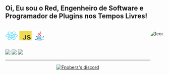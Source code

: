 ## Oi, Eu sou o Red, Engenheiro de Software e Programador de Plugins nos Tempos Livres!
  
<div style="display: inline_block"><br>
  <img align="center" alt="React" height="30" width="40" src="https://raw.githubusercontent.com/devicons/devicon/master/icons/react/react-original.svg">
  <img align="center" alt="JS" height="30" width="40" src="https://raw.githubusercontent.com/devicons/devicon/master/icons/javascript/javascript-original.svg">
  <img align="center" alt="Java" height="30" width="40" src="https://raw.githubusercontent.com/devicons/devicon/master/icons/java/java-original.svg">
  <img align="right" alt="Icon" height="150" style="border-radius:50px;" src="https://cdn.discordapp.com/attachments/1066165254377177230/1076498509626347630/12096.png">
</div>
  
  ##
 
<div> 
  <a href="" target="_blank"><img src="https://img.shields.io/badge/YouTube-FF0000?style=for-the-badge&logo=youtube&logoColor=white" target="_blank"></a>
 <a href="https://discord.gg/ZMdW8GndZt" target="_blank"><img src="https://img.shields.io/badge/Discord-7289DA?style=for-the-badge&logo=discord&logoColor=white" target="_blank"></a> 
  <a href = "mailto:luizandrearaujosilva.ge@gmail.com"><img src="https://img.shields.io/badge/-Gmail-%23333?style=for-the-badge&logo=gmail&logoColor=white" target="_blank"></a>
  
  
</div>

---

  <p align="center">
    <a href="https://discord.com/users/1057434519143190598">
        <img title="Red_ Discord" alt="Fnoberz's discord" src="https://discord.c99.nl/widget/theme-1/1057434519143190598.png"/>
    </a>
</p> 
